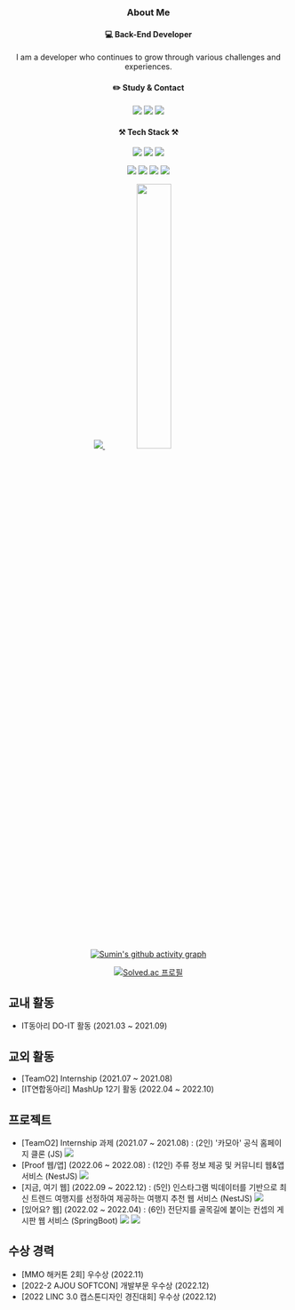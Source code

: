 <div align="center"> 

  ### About Me
  #### 💻 Back-End Developer
  
  I am a developer who continues to grow through various challenges and experiences.

  #### :pencil2: Study & Contact
  <a href="https://velog.io/@tnals1178" target="_blank"><img src="https://img.shields.io/badge/TechBlog-20C997?style=flat-square&logo=Velog&logoColor=white"/></a> <a href="https://lizard-feels-610.notion.site/455f50ef340b49c7b18bab3c5e43bbcf" target="_blank"><img src="https://img.shields.io/badge/Notion-000000?style=flat-square&logo=Notion&logoColor=white"/></a> <a href="mailto:tnals1178@gmail.com"><img src="https://img.shields.io/badge/Gmail-d14836?style=flat-square&logo=Gmail&logoColor=white&link=tnals1178@gmail.com"/></a>


  #### ⚒ Tech Stack ⚒

  <img src="https://img.shields.io/badge/JavaScript-F7DF1E?style=flat-square&logo=JavaScript&logoColor=white"/> <img src="https://img.shields.io/badge/TypeScript-3178C6?style=flat-square&logo=TypeScript&logoColor=white"/> <img src="https://img.shields.io/badge/Java-007396?style=flat-square&logo=Java&logoColor=white"/>

  <img src="https://img.shields.io/badge/Express-000000?style=flat-square&logo=Express&logoColor=white"/> <img src="https://img.shields.io/badge/NestJS-E0234E?style=flat-square&logo=NestJS&logoColor=white"/> <img src="https://img.shields.io/badge/SpringBoot-6DB33F?style=flat-square&logo=SpringBoot&logoColor=white"/> <img src="https://img.shields.io/badge/PostgreSQL-4169E1?style=flat-square&logo=PostgreSQL&logoColor=white"/> 

  
  <a href="s">
    <img src="https://github-readme-stats.vercel.app/api?username=sumin21&show_icons=true&exclude_repo=sumin21.github.io&layout=compact&theme=white" />
  </a>
  <a href="s">
    <img src="https://github-readme-stats.vercel.app/api/top-langs/?username=sumin21&layout=compact&show_icons=true" width="35%" />
  </a>
  
  [![Sumin's github activity graph](https://github-readme-activity-graph.cyclic.app/graph?username=sumin21&theme=nord)](https://github.com/ashutosh00710/github-readme-activity-graph)
  
  [![Solved.ac
프로필](http://mazassumnida.wtf/api/v2/generate_badge?boj=tnals1178)](https://solved.ac/tnals1178)
  
  </div>
  
  교내 활동
-------------
  - IT동아리 DO-IT 활동 (2021.03 ~ 2021.09)

교외 활동
-------------
  - [TeamO2] Internship (2021.07 ~ 2021.08)
  - [IT연합동아리] MashUp 12기 활동 (2022.04 ~ 2022.10)

프로젝트
-------------
  - [TeamO2] Internship 과제 (2021.07 ~ 2021.08) : (2인) '카모아' 공식 홈페이지 클론 (JS) <a href="https://github.com/sumin21/intern-clone-21" target="_blank"><img src="https://img.shields.io/badge/GitHub-181717?style=flat-square&logo=GitHub&logoColor=white"/></a>
  - [Proof 웹/앱] (2022.06 ~ 2022.08) : (12인) 주류 정보 제공 및 커뮤니티 웹&앱 서비스 (NestJS) <a href="https://github.com/mash-up-kr/proof_Backend_Node" target="_blank"><img src="https://img.shields.io/badge/GitHub-181717?style=flat-square&logo=GitHub&logoColor=white"/></a>
  - [지금, 여기 웹] (2022.09 ~ 2022.12) : (5인) 인스타그램 빅데이터를 기반으로 최신 트렌드 여행지를 선정하여 제공하는 여행지 추천 웹 서비스 (NestJS) <a href="https://github.com/blackCoffee-capstone/blackCoffee_server" target="_blank"><img src="https://img.shields.io/badge/GitHub-181717?style=flat-square&logo=GitHub&logoColor=white"/></a>
  - [있어요? 웹] (2022.02 ~ 2022.04) : (6인) 전단지를 골목길에 붙이는 컨셉의 게시판 웹 서비스 (SpringBoot) <a href="https://github.com/DO-youhave/Backend" target="_blank"><img src="https://img.shields.io/badge/GitHub-181717?style=flat-square&logo=GitHub&logoColor=white"/></a> <a href="https://doyouhave.netlify.app/" target="_blank"><img src="https://img.shields.io/badge/WebSite-00C7B7?style=flat-square&logo=Netlify&logoColor=white"/></a>

수상 경력
-------------
  - [MMO 해커톤 2회] 우수상 (2022.11)
  - [2022-2 AJOU SOFTCON] 개발부문 우수상 (2022.12)
  - [2022 LINC 3.0 캡스톤디자인 경진대회] 우수상 (2022.12)
  

